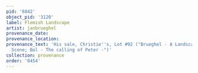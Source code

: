 ```yaml
---
pid: '6842'
object_pid: '3120'
label: Flemish Landscape
artist: janbrueghel
provenance_date:
provenance_location:
provenance_text: 'His sale, Christie''s, Lot #92 ("Brueghel - A Landscape; and a river
  Scene; Bol - The calling of Peter -")'
collection: provenance
order: '0454'
---
```

